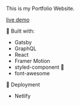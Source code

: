 This is my Portfolio Website.

[live demo](https://contevince.netlify.app)

🧰 Built with:

- Gatsby
- GraphQL
- React
- Framer Motion
- styled-component 💅
- font-awesome

🚀 Deployment

- Netlify
